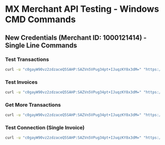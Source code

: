 # MX Merchant API Testing - Windows CMD Commands

## New Credentials (Merchant ID: 1000121414) - Single Line Commands

### Test Transactions
```cmd
curl -u "c0gayW90vz2zdzaceQ5SAHP:SAZVn5VPug34pt+IJuqzKY8x3dM=" "https://api.mxmerchant.com/checkoutv3/payment?merchantId=1000121414&limit=2" -H "Content-Type: application/json"
```

### Test Invoices
```cmd
curl -u "c0gayW90vz2zdzaceQ5SAHP:SAZVn5VPug34pt+IJuqzKY8x3dM=" "https://api.mxmerchant.com/checkout/v3/invoice?merchantId=1000121414&limit=2" -H "Content-Type: application/json"
```

### Get More Transactions
```cmd
curl -u "c0gayW90vz2zdzaceQ5SAHP:SAZVn5VPug34pt+IJuqzKY8x3dM=" "https://api.mxmerchant.com/checkout/v3/payment?merchantId=1000121414&limit=10&offset=0" -H "Content-Type: application/json"
```

### Test Connection (Single Invoice)
```cmd
curl -u "c0gayW90vz2zdzaceQ5SAHP:SAZVn5VPug34pt+IJuqzKY8x3dM=" "https://api.mxmerchant.com/checkout/v3/invoice?merchantId=1000121414&limit=1" -H "Content-Type: application/json"
```